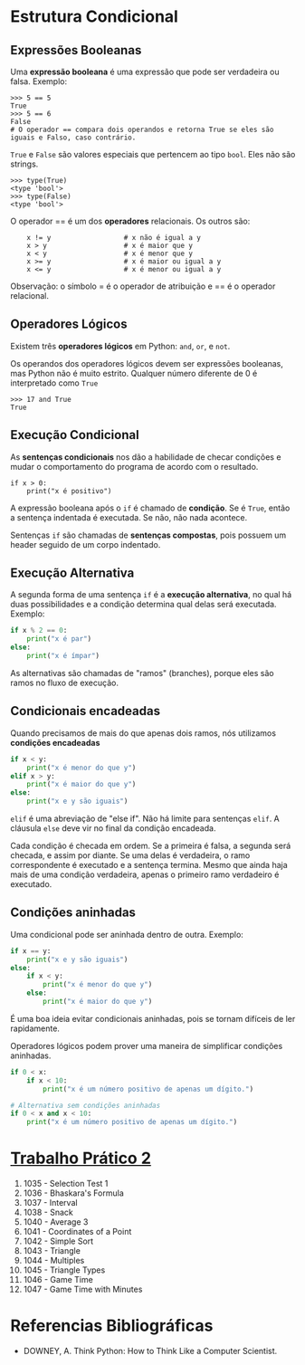 # Estrutura Condicional

## Expressões Booleanas

Uma **expressão booleana** é uma expressão que pode ser verdadeira ou falsa. Exemplo:

```
>>> 5 == 5
True
>>> 5 == 6
False
# O operador == compara dois operandos e retorna True se eles são iguais e Falso, caso contrário.
```

`True` e `False` são valores especiais que pertencem ao tipo `bool`. Eles não são strings.

```
>>> type(True)
<type 'bool'>
>>> type(False)
<type 'bool'>
```

O operador == é um dos **operadores** relacionais. Os outros são:

```
	x != y					# x não é igual a y
	x > y					# x é maior que y
	x < y					# x é menor que y
	x >= y					# x é maior ou igual a y
	x <= y					# x é menor ou igual a y
``` 

Observação: o símbolo =  é o operador de atribuição e == é o operador relacional.

## Operadores Lógicos

Existem três **operadores lógicos** em Python: `and`, `or`, e `not`.

Os operandos dos operadores lógicos devem ser expressões booleanas, mas Python não é muito estrito. Qualquer número diferente de 0 é interpretado como `True`

```
>>> 17 and True
True
```

## Execução Condicional

As **sentenças condicionais** nos dão a habilidade de checar condições e mudar o comportamento do programa de acordo com o resultado.

```
if x > 0:
	print("x é positivo")
```

A expressão booleana após o `if` é chamado de **condição**. Se é `True`, então a sentença indentada é executada. Se não, não nada acontece.

Sentenças `if` são chamadas de **sentenças compostas**, pois possuem um header seguido de um corpo indentado.

## Execução Alternativa

A segunda forma de uma sentença `if` é a **execução alternativa**, no qual há duas possibilidades e a condição determina qual delas será executada. Exemplo:

```python
if x % 2 == 0:
	print("x é par")
else:
	print("x é ímpar")
```

As alternativas são chamadas de "ramos" (branches), porque eles são ramos no fluxo de execução.

## Condicionais encadeadas

Quando precisamos de mais do que apenas dois ramos, nós utilizamos **condições encadeadas**

```python
if x < y:
	print("x é menor do que y")
elif x > y:
	print("x é maior do que y")
else:
	print("x e y são iguais")
```

`elif` é uma abreviação de "else if". Não há limite para sentenças `elif`. A cláusula `else` deve vir no final da condição encadeada.

Cada condição é checada em ordem. Se a primeira é falsa, a segunda será checada, e assim por diante. Se uma delas é verdadeira, o ramo correspondente é executado e a sentença termina. Mesmo que ainda haja mais de uma condição verdadeira, apenas o primeiro ramo verdadeiro é executado.

## Condições aninhadas

Uma condicional pode ser aninhada dentro de outra. Exemplo:

```python
if x == y:
	print("x e y são iguais")
else:
	if x < y:
		print("x é menor do que y")
	else:
		print("x é maior do que y")
```

É uma boa ideia evitar condicionais aninhadas, pois se tornam difíceis de ler rapidamente.

Operadores lógicos podem prover uma maneira de simplificar condições aninhadas.
```python
if 0 < x:
	if x < 10:
		print("x é um número positivo de apenas um dígito.")

# Alternativa sem condições aninhadas
if 0 < x and x < 10:
	print("x é um número positivo de apenas um dígito.")
```

# [Trabalho Prático 2](https://github.com/elvinmatheus/universidade/tree/main/Fundamentos%20de%20Programa%C3%A7%C3%A3o/4.%20Estrutura%20Condicional/Trabalho%20Pr%C3%A1tico%202)

1. 1035 - Selection Test 1
2. 1036 - Bhaskara's Formula
3. 1037 - Interval
4. 1038 - Snack
5. 1040 - Average 3
6. 1041 - Coordinates of a Point
7. 1042 - Simple Sort
8. 1043 - Triangle
9. 1044 - Multiples
10. 1045 - Triangle Types
11. 1046 - Game Time
12. 1047 - Game Time with Minutes

# Referencias Bibliográficas
- DOWNEY, A. Think Python: How to Think Like a Computer Scientist.
